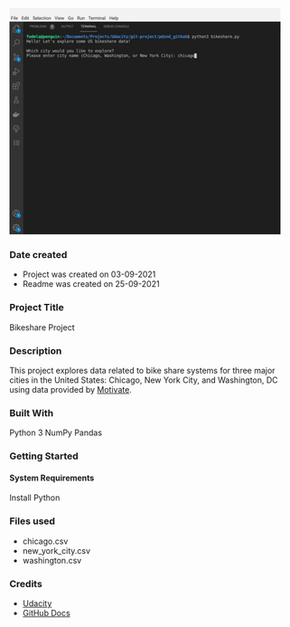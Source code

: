 ![Bikeshare](bikeshare.gif)

### Date created

* Project was created on 03-09-2021 
* Readme was created on 25-09-2021

### Project Title

Bikeshare Project

### Description

This project explores data related to bike share systems for three major cities in the United States: Chicago, New York City, and Washington, DC using data provided by [Motivate](https://www.motivateco.com/).


### Built With

Python 3
NumPy
Pandas


### Getting Started

#### System Requirements
Install Python


### Files used

* chicago.csv
* new_york_city.csv
* washington.csv


### Credits

* [Udacity](https://www.udacity.com/)
* [GitHub Docs](https://docs.github.com/en/github/writing-on-github/getting-started-with-writing-and-formatting-on-github/basic-writing-and-formatting-syntax)



